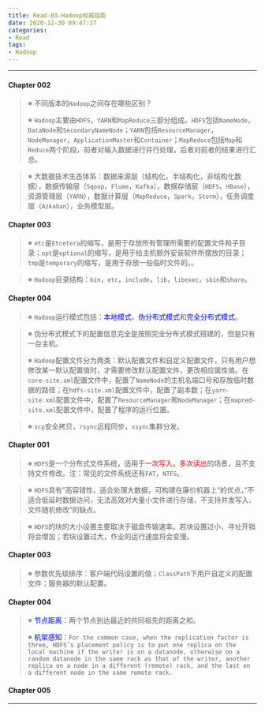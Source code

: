 ```yaml
---
title: Read-03-Hadoop权威指南
date: 2020-12-30 09:47:27
categories:
- Read
tags:
- Hadoop
---
```


-----

#### Chapter 002

> <!-- Section 005 -->
>
> ※ 不同版本的`Hadoop`之间存在哪些区别？
>
> ※  `Hadoop`主要由`HDFS`，`YARN`和`MapReduce`三部分组成。`HDFS`包括`NameNode`，`DataNode`和`SecondaryNameNode`；`YARN`包括`ResourceManager`，`NodeManager`，`ApplicationMaster`和`Container`；`MapReduce`包括`Map`和`Reduce`两个阶段，前者对输入数据进行并行处理，后者对前者的结果进行汇总。

> <!-- Scetion 006 -->
>
> ※ 大数据技术生态体系：数据来源层（结构化，半结构化，非结构化数据），数据传输层（`Sqoop`，`Flume`，`Kafka`），数据存储层（`HDFS`，`HBase`），资源管理层（`YARN`），数据计算层（`MapReduce`，`Spark`，`Storm`），任务调度层（`Azkaban`），业务模型层。

#### Chapter 003

> <!-- Section 001 -->
>
> ※ `etc`是`Etcetera`的缩写，是用于存放所有管理所需要的配置文件和子目录；`opt`是`optional`的缩写，是用于给主机额外安装软件所摆放的目录；`tmp`是`temporary`的缩写，是用于存放一些临时文件的。。

> <!-- Section 004 -->
>
> ※ `Hadoop`目录结构：`bin`，`etc`，`include`，`lib`，`libexec`，`sbin`和`share`。

#### Chapter 004

> ※ `Hadoop`运行模式包括：<span style="color:blue">本地模式</span>，<span style="color:blue">伪分布式模式</span>和<span style="color:blue">完全分布式模式</span>。
>

> <!-- Section 002 -->
>
> ※ 伪分布式模式下的配置信息完全是按照完全分布式模式搭建的，但是只有一台主机。
>
> ※ `Hadoop`配置文件分为两类：默认配置文件和自定义配置文件，只有用户想修改某一默认配置值时，才需要修改默认配置文件，更改相应属性值。在`core-site.xml`配置文件中，配置了`NameNode`的主机名端口号和存放临时数据的路径；在`hdfs-site.xml`配置文件中，配置了副本数；在`yarn-site.xml`配置文件中，配置了`ResourceManager`和`NodeManager`；在`mapred-site.xml`配置文件中，配置了程序的运行位置。

> <!-- Section 003 -->
>
> ※ `scp`安全拷贝，`rsync`远程同步，`xsync`集群分发。

#### Chapter 001

> <!-- Section 001 -->
>
> ※ `HDFS`是一个分布式文件系统，适用于<span style="color:red">一次写入，多次读出</span>的场景，且不支持文件修改。注：常见的文件系统还有`FAT`，`NTFS`。

> <!-- Section 002 -->
>
> ※ `HDFS`具有”高容错性，适合处理大数据，可构建在廉价机器上“的优点，”不适合低延时数据访问，无法高效对大量小文件进行存储，不支持并发写入、文件随机修改“的缺点。

> <!-- Section 004 -->
>
> ※ `HDFS`的块的大小设置主要取决于磁盘传输速率。若块设置过小，寻址开销将会增加；若块设置过大，作业的运行速度将会变慢。

#### Chapter 003

> <!-- Section 002 -->
>
> ※ 参数优先级排序：客户端代码设置的值；`ClassPath`下用户自定义的配置文件；服务器的默认配置。

#### Chapter 004

> <!-- Section 001 -->
>
> ※ <span style="color:blue">节点距离</span>：两个节点到达最近的共同祖先的距离之和。
>
> ※ <span style="color:blue">机架感知</span>：`For the common case, when the replication factor is three, HDFS’s placement policy is to put one replica on the local machine if the writer is on a datanode, otherwise on a random datanode in the same rack as that of the writer, another replica on a node in a different (remote) rack, and the last on a different node in the same remote rack.`

#### Chapter 005

> 

-----

